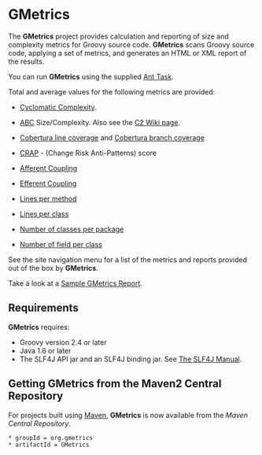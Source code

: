 # GMetrics

  The **GMetrics** project provides calculation and reporting of size and complexity metrics for
  Groovy source code. **GMetrics** scans Groovy source code, applying a set of metrics, and
  generates an HTML or XML report of the results.

  You can run **GMetrics** using the supplied [Ant Task](./gmetrics-ant-task.html).

  Total and average values for the following metrics are provided:

  * [Cyclomatic Complexity](./metrics/CyclomaticComplexityMetric).

  * [ABC](./metrics/AbcMetric) Size/Complexity. Also see the [C2 Wiki page](http://c2.com/cgi/wiki?AbcMetric).

  * [Cobertura line coverage](./metrics/CoberturaLineCoverageMetric) and [Cobertura branch coverage](./metrics/CoberturaBranchCoverageMetric)

  * [CRAP](./metrics/CrapMetric) - (Change Risk Anti-Patterns) score

  * [Afferent Coupling](./metrics/AfferentCouplingMetric)

  * [Efferent Coupling](./metrics/EfferentCouplingMetric)

  * [Lines per method](./metrics/MethodLineCountMetric)

  * [Lines per class](./metrics/ClassLineCountMetric)

  * [Number of classes per package](./metrics/ClassCountMetric)

  * [Number of field per class](./metrics/FieldCountMetric)

  See the site navigation menu for a list of the metrics and reports provided
  out of the box by **GMetrics**.

  Take a look at a [Sample GMetrics Report](./SampleGMetricsReport.html).

## Requirements

**GMetrics** requires:

 * Groovy version 2.4 or later
 * Java 1.6 or later
 * The SLF4J API jar and an SLF4J binding jar. See [The SLF4J Manual](https://www.slf4j.org/manual.html). 


## Getting GMetrics from the Maven2 Central Repository

  For projects built using [Maven](http://maven.apache.org/), **GMetrics** is now available from the *Maven Central Repository*.

    * groupId = org.gmetrics
    * artifactId = GMetrics


